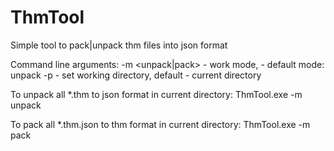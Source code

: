 # ThmTool

Simple tool to pack|unpack thm files into json format

Command line arguments:
-m <unpack|pack> - work mode, - default mode: unpack
-p <path> - set working directory, default - current directory

To unpack all *.thm to json format in current directory:
ThmTool.exe -m unpack

To pack all *.thm.json to thm format in current directory:
ThmTool.exe -m pack
